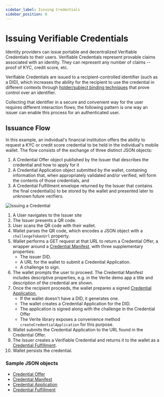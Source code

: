 ```yaml
---
sidebar_label: Issuing Credentials
sidebar_position: 0
---
```


# Issuing Verifiable Credentials

Identity providers can issue portable and decentralized Verifiable Credentials to their users. Verifiable Credentials represent provable claims associated with an identity. They can represent any number of claims -- proof of KYC, credit score, etc.

Verifiable Credentials are issued to a recipient-controlled identifier (such as a DID), which increases the ability for the recipient to use the credential in different contexts through [holder/subject binding techniques](https://identity.foundation/presentation-exchange/#holder-and-subject-binding) that prove control over an identifier.

Collecting that identifier in a secure and convenient way for the user requires different interaction flows; the following pattern is one way an issuer can enable this process for an authenticated user.

## Issuance Flow

In this example, an individual's financial institution offers the ability to request a KYC or credit score credential to be held in the individual's mobile wallet. The flow consists of the exchange of three distinct JSON objects:

1. A Credential Offer object published by the Issuer that describes the credential and how to apply for it
2. A Credential Application object submitted by the wallet, containing information that, when appropriately validated and/or verified, will form the contents of those credentials, and
3. A Credential Fulfillment envelope returned by the Issuer that contains the final credential(s) to be stored by the wallet and presented later to unknown future verifiers.

![Issuing a Credential](/img/docs/sequence_issuance.png "Issuing a Credential")

1. A User navigates to the Issuer site
1. The Issuer presents a QR code.
1. User scans the QR code with their wallet.
1. Wallet parses the QR code, which encodes a JSON object with a `challengeTokenUrl` property.
1. Wallet performs a GET request at that URL to return a Credential Offer, a wrapper around a [Credential Manifest](https://identity.foundation/credential-manifest/#credential-manifest-2), with three supplementary properties:
   - The issuer DID.
   - A URL for the wallet to submit a Credential Application.
   - A challenge to sign.
1. The wallet prompts the user to proceed. The Credential Manifest includes descriptive properties, e.g. in the Verite demo app a title and description of the credential are shown.
1. Once the recipient proceeds, the wallet prepares a signed [Credential Application](https://identity.foundation/credential-manifest/#credential-application),
   - If the wallet doesn't have a DID, it generates one.
   - The wallet creates a Credential Application for the DID.
   - The application is signed along with the challenge in the Credential Offer
   - The Verite library exposes a convenience method `createCredentialApplication` for this purpose.
1. Wallet submits the Credential Application to the URL found in the Credential Offer.
1. The Issuer creates a Verifiable Credential and returns it to the wallet as a [Credential Fulfillment](https://identity.foundation/credential-manifest/#credential-fulfillment).
1. Wallet persists the credential.

### Sample JSON objects

- [Credential Offer](/verite/appendix/messages#credential-offer)
- [Credential Manifest](/verite/appendix/messages#credential-manifest)
- [Credential Application](/verite/appendix/messages#credential-application)
- [Credential Fulfillment](/verite/appendix/messages#credential-fulfillment)
